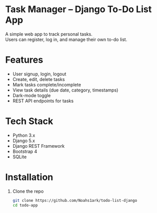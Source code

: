 # Task Manager – Django To-Do List App

A simple web app to track personal tasks.  
Users can register, log in, and manage their own to-do list.

# Features

- User signup, login, logout  
- Create, edit, delete tasks  
- Mark tasks complete/incomplete  
- View task details (due date, category, timestamps)  
- Dark-mode toggle  
- REST API endpoints for tasks

# Tech Stack

- Python 3.x  
- Django 5.x  
- Django REST Framework  
- Bootstrap 4  
- SQLite  

# Installation

1. Clone the repo  
   ```bash
   git clone https://github.com/Noahs1ark/todo-list-django
   cd todo-app
